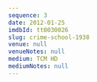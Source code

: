 ```yaml
---
sequence: 3
date: 2012-01-25
imdbId: tt0030026
slug: crime-school-1938
venue: null
venueNotes: null
medium: TCM HD
mediumNotes: null
---
```


